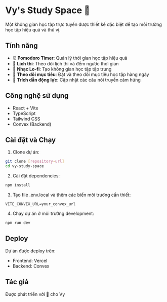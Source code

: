 # Vy's Study Space 🌸

Một không gian học tập trực tuyến được thiết kế đặc biệt để tạo môi trường học tập hiệu quả và thú vị.

## Tính năng

- ⏰ **Pomodoro Timer**: Quản lý thời gian học tập hiệu quả
- 📅 **Lịch thi**: Theo dõi lịch thi và đếm ngược thời gian
- 🎵 **Nhạc Lo-fi**: Tạo không gian học tập tập trung
- 💪 **Theo dõi mục tiêu**: Đặt và theo dõi mục tiêu học tập hàng ngày
- 💭 **Trích dẫn động lực**: Cập nhật các câu nói truyền cảm hứng

## Công nghệ sử dụng

- React + Vite
- TypeScript
- Tailwind CSS
- Convex (Backend)

## Cài đặt và Chạy

1. Clone dự án:
```bash
git clone [repository-url]
cd vy-study-space
```

2. Cài đặt dependencies:
```bash
npm install
```

3. Tạo file .env.local và thêm các biến môi trường cần thiết:
```
VITE_CONVEX_URL=your_convex_url
```

4. Chạy dự án ở môi trường development:
```bash
npm run dev
```

## Deploy

Dự án được deploy trên:
- Frontend: Vercel
- Backend: Convex

## Tác giả

Được phát triển với 💖 cho Vy
